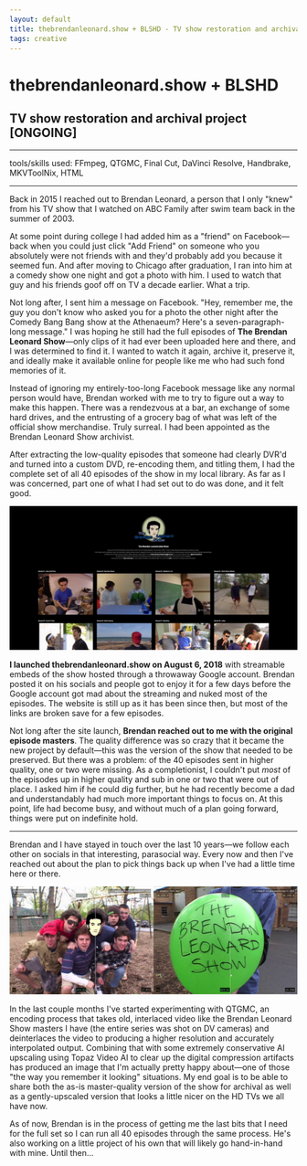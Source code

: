```yaml
---
layout: default
title: thebrendanleonard.show + BLSHD - TV show restoration and archival project [ONGOING]
tags: creative
---
```

# thebrendanleonard.show + BLSHD
## TV show restoration and archival project [ONGOING]
****
tools/skills used: FFmpeg, QTGMC, Final Cut, DaVinci Resolve, Handbrake, MKVToolNix, HTML

****

Back in 2015 I reached out to Brendan Leonard, a person that I only "knew" from his TV show that I watched on ABC Family after swim team back in the summer of 2003. 

At some point during college I had added him as a "friend" on Facebook—back when you could just click "Add Friend" on someone who you absolutely were not friends with and they'd probably add you because it seemed fun. And after moving to Chicago after graduation, I ran into him at a comedy show one night and got a photo with him. I used to watch that guy and his friends goof off on TV a decade earlier. What a trip.

Not long after, I sent him a message on Facebook. "Hey, remember me, the guy you don't know who asked you for a photo the other night after the Comedy Bang Bang show at the Athenaeum? Here's a seven-paragraph-long message." I was hoping he still had the full episodes of **The Brendan Leonard Show**—only clips of it had ever been uploaded here and there, and I was determined to find it. I wanted to watch it again, archive it, preserve it, and ideally make it available online for people like me who had such fond memories of it.

Instead of ignoring my entirely-too-long Facebook message like any normal person would have, Brendan worked with me to try to figure out a way to make this happen. There was a rendezvous at a bar, an exchange of some hard drives, and the entrusting of a grocery bag of what was left of the official show merchandise. Truly surreal. I had been appointed as the Brendan Leonard Show archivist.

After extracting the low-quality episodes that someone had clearly DVR'd and turned into a custom DVD, re-encoding them, and titling them, I had the complete set of all 40 episodes of the show in my local library. As far as I was concerned, part one of what I had set out to do was done, and it felt good.

<a href="http://thebrendanleonard.show/" target="_blank"> <img src="/assets/images/myprojects/creative/20250202/blssite.png" alt="dead site" class="yc-img"> </a>

**I launched thebrendanleonard.show on August 6, 2018** with streamable embeds of the show hosted through a throwaway Google account. Brendan posted it on his socials and people got to enjoy it for a few days before the Google account got mad about the streaming and nuked most of the episodes. The website is still up as it has been since then, but most of the links are broken save for a few episodes.

Not long after the site launch, **Brendan reached out to me with the original episode masters**. The quality difference was so crazy that it became the new project by default—this was the version of the show that needed to be preserved. But there was a problem: of the 40 episodes sent in higher quality, one or two were missing. As a completionist, I couldn't put *most* of the episodes up in higher quality and sub in one or two that were out of place. I asked him if he could dig further, but he had recently become a dad and understandably had much more important things to focus on. At this point, life had become busy, and without much of a plan going forward, things were put on indefinite hold.

***

Brendan and I have stayed in touch over the last 10 years—we follow each other on socials in that interesting, parasocial way. Every now and then I've reached out about the plan to pick things back up when I've had a little time here or there.

<a href="/assets/images/myprojects/creative/20250202/blshdproj.jpg" target="_blank"> <img src="/assets/images/myprojects/creative/20250202/blshdproj.jpg" alt="HD project" class="yc-img"> </a>

In the last couple months I've started experimenting with QTGMC, an encoding process that takes old, interlaced video like the Brendan Leonard Show masters I have (the entire series was shot on DV cameras) and deinterlaces the video to producing a higher resolution and accurately interpolated output. Combining that with some extremely conservative AI upscaling using Topaz Video AI to clear up the digital compression artifacts has produced an image that I'm actually pretty happy about—one of those "the way you remember it looking" situations. My end goal is to be able to share both the as-is master-quality version of the show for archival as well as a gently-upscaled version that looks a little nicer on the HD TVs we all have now.


As of now, Brendan is in the process of getting me the last bits that I need for the full set so I can run all 40 episodes through the same process. He's also working on a little project of his own that will likely go hand-in-hand with mine. Until then...
